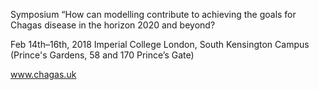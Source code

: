 

Symposium
“How can modelling contribute to achieving the goals for Chagas disease in the horizon 2020 and beyond?

Feb 14th–16th, 2018
Imperial College London, South Kensington Campus (Prince's Gardens, 58 and 170 Prince’s Gate)

www.chagas.uk


